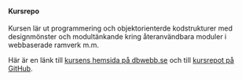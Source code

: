 #### Kursrepo

Kursen lär ut programmering och objektorienterde kodstrukturer med designmönster och modultänkande kring återanvändbara moduler i webbaserade ramverk m.m.

Här är en länk till [kursens hemsida på dbwebb.se](https://dbwebb.se/kurser/ramverk1-v2) och till [kursrepot på GitHub](https://github.com/dbwebb-se/ramverk1).

